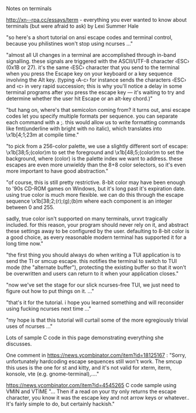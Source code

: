
Notes on terminals

<http://xn--rpa.cc/essays/term> - everything you ever wanted to know
about terminals (but were afraid to ask) by Lexi Summer Hale

"so here's a short tutorial on ansi escape codes and terminal control,
because you philistines won't stop using ncurses ..."

"almost all UI changes in a terminal are accomplished through in-band
signalling. these signals are triggered with the ASCII/UTF-8 character
‹ESC› (0x1B or 27). it's the same ‹ESC› character that you send to the
terminal when you press the Escape key on your keyboard or a key
sequence involving the Alt key. (typing ‹A-c› for instance sends the
characters ‹ESC› and ‹c› in very rapid succession; this is why you'll
notice a delay in some terminal programs after you press the escape
key — it's waiting to try and determine whether the user hit Escape or
an alt-key chord.)"

"but hang on, where's that semicolon coming from? it turns out, ansi
escape codes let you specify multiple formats per sequence. you can
separate each command with a ;. this would allow us to write
formatting commands like fmt(underline with bright with no italic),
which translates into \x1b[4;1;23m at compile time."

"to pick from a 256-color palette, we use a slightly different sort of
escape: \x1b[38;5;(color)m to set the foreground and
\x1b[48;5;(color)m to set the background, where (color) is the palette
index we want to address. these escapes are even more unwieldy than
the 8+8 color selectors, so it's even more important to have good
abstraction."

"of course, this is still pretty restrictive. 8-bit color may have
been enough to '90s CD-ROM games on Windows, but it's long past it's
expiration date. using true color is much more flexible. we can do
this through the escape sequence \x1b[38;2;(r);(g);(b)m where each
component is an integer between 0 and 255.

sadly, true color isn't supported on many terminals, urxvt tragically
included. for this reason, your program should never rely on it, and
abstract these settings away to be configured by the user. defaulting
to 8-bit color is a good choice, as every reasonable modern terminal
has supported it for a long time now."

"the first thing you should always do when writing a TUI application
is to send the TI or smcup escape. this notifies the terminal to
switch to TUI mode (the "alternate buffer"), protecting the existing
buffer so that it won't be overwritten and users can return to it when
your application closes."

"now we've set the stage for our slick ncurses-free TUI, we just need
to figure out how to put things on it. ..."

"that's it for the tutorial. i hope you learned something and will
reconsider using fucking ncurses next time ..."

"my hope is that this tutorial will curtail some of the more
egregiously trivial uses of ncurses ..."

Lots of sample C code in this page demonstrating everything she
discusses.

One comment  in <https://news.ycombinator.com/item?id=18125167> :
"Sorry, unfortunately hardcoding escape sequences still won't work.
The smcup this uses is the one for st and kitty, and it's not valid
for xterm, iterm, konsole, vte (e.g. gnome-terminal),...."

<https://news.ycombinator.com/item?id=4545265>
C code sample using VMIN and VTIME "... Then if a read on your tty
only returns the escape character, you know it was the escape key and
not arrow keys or whatever.. It's fairly simple to do, but certainly
hackish."
